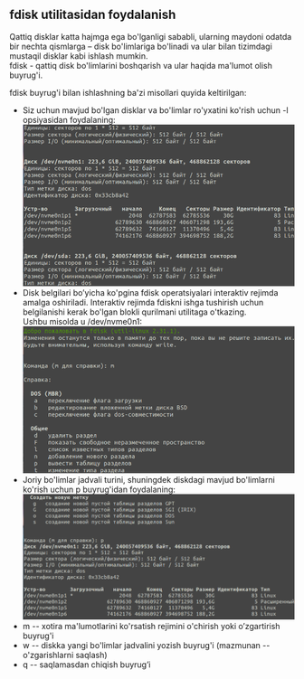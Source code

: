 ## fdisk utilitasidan foydalanish
Qattiq disklar katta hajmga ega bo'lganligi sababli, ularning maydoni odatda bir nechta qismlarga – disk bo'limlariga bo'linadi va ular bilan tizimdagi mustaqil disklar kabi ishlash mumkin. \
fdisk - qattiq disk bo'limlarini boshqarish va ular haqida ma'lumot olish buyrug'i.

fdisk buyrug'i bilan ishlashning ba'zi misollari quyida keltirilgan:
- Siz uchun mavjud bo'lgan disklar va bo'limlar ro'yxatini ko'rish uchun -l opsiyasidan foydalaning: \
  <img src="../misc/images/fdisk1.png" alt="fdisk1" width="500"/>
- Disk belgilari bo’yicha ko'pgina fdisk operatsiyalari interaktiv rejimda amalga oshiriladi. Interaktiv rejimda fdiskni ishga tushirish uchun belgilanishi kerak bo'lgan blokli qurilmani utilitaga o'tkazing. \
    Ushbu misolda u /dev/nvme0n1: \
  <img src="../misc/images/fdisk2.png" alt="fdisk2" width="500"/>
- Joriy bo'limlar jadvali turini, shuningdek diskdagi mavjud bo'limlarni ko'rish uchun p buyrug'idan foydalaning:\
  <img src="../misc/images/fdisk3.png" alt="fdisk3" width="500"/>
- m -- xotira ma'lumotlarini ko'rsatish rejimini o'chirish yoki o’zgartirish buyrug'i
- w -- diskka yangi bo'limlar jadvalini yozish buyrug'i (mazmunan -- o'zgarishlarni saqlash)
- q -- saqlamasdan chiqish buyrug’i


